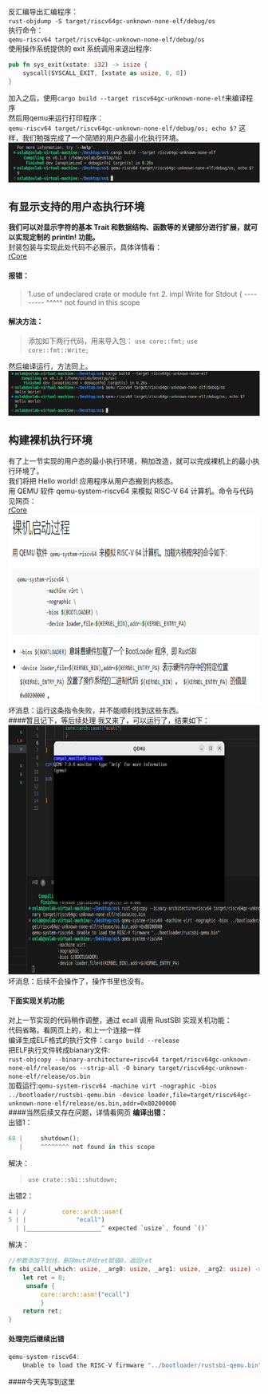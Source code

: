 反汇编导出汇编程序：<br/>
`rust-objdump -S target/riscv64gc-unknown-none-elf/debug/os`<br/>
执行命令：<br/>
`qemu-riscv64 target/riscv64gc-unknown-none-elf/debug/os`<br/>
使用操作系统提供的 exit 系统调用来退出程序:<br>
```rust
pub fn sys_exit(xstate: i32) -> isize {
    syscall(SYSCALL_EXIT, [xstate as usize, 0, 0])
}
```
加入之后，使用`cargo build --target riscv64gc-unknown-none-elf`来编译程序<br>
然后用qemu来运行打印程序：<br>
`qemu-riscv64 target/riscv64gc-unknown-none-elf/debug/os; echo $?`
这样，我们勉强完成了一个简陋的用户态最小化执行环境。<br>
<img height="80" width="600" src="./assets/No1.png">
## 有显示支持的用户态执行环境
**我们可以对显示字符的基本 Trait 和数据结构、函数等的关键部分进行扩展，就可以实现定制的 println! 功能。**<br>
封装包装与实现此处代码不必展示，具体详情看：<br>
<a href="http://learningos.cn/rCore-Tutorial-Guide-2023A/chapter1/3mini-rt-usrland.html">rCore <br></a>

#### 报错：
> 1.use of undeclared crate or module `fmt`
> 2. impl Write for Stdout {
    --------- ^^^^^ not found in this scope
#### 解决方法：
> 添加如下两行代码，用来导入包：
> `use core::fmt;`
> `use core::fmt::Write;`

然后编译运行，方法同上。
<img height="90" width="600" src="./assets/No2.png">
## 构建裸机执行环境
有了上一节实现的用户态的最小执行环境，稍加改造，就可以完成裸机上的最小执行环境了。<br>
我们将把 Hello world! 应用程序从用户态搬到内核态。<br>
用 QEMU 软件 qemu-system-riscv64 来模拟 RISC-V 64 计算机。命令与代码见网页：<br>
<a href="http://learningos.cn/rCore-Tutorial-Guide-2023A/chapter1/4mini-rt-baremetal.html">rCore <br></a>
<img height="380" width="600" src="./assets/No3.png">
坏消息：运行这条指令失败，并不能顺利找到这些东西。<br>
####暂且记下，等后续处理
我又来了，可以运行了，结果如下：<br>
<img height="500" width="650" src="./assets/No4.png">
坏消息：后续不会操作了，操作书里也没有。<br>
#### 下面实现关机功能
对上一节实现的代码稍作调整，通过 ecall 调用 RustSBI 实现关机功能：<br>
代码省略，看网页上的，和上一个连接一样<br>
编译生成ELF格式的执行文件：`cargo build --release`<br>
把ELF执行文件转成bianary文件:<br>
`rust-objcopy --binary-architecture=riscv64 target/riscv64gc-unknown-none-elf/release/os --strip-all -O binary target/riscv64gc-unknown-none-elf/release/os.bin`<br>
加载运行:`qemu-system-riscv64 -machine virt -nographic -bios ../bootloader/rustsbi-qemu.bin -device loader,file=target/riscv64gc-unknown-none-elf/release/os.bin,addr=0x80200000`<br>
####当然后续又存在问题，详情看网页
**编译出错：**<br>
出错1：<br>
```rust
68 |     shutdown();
   |     ^^^^^^^^ not found in this scope
```
解决：<br>
> `use crate::sbi::shutdown;`

出错2：<br>
```rust
4 | /          core::arch::asm!(
5 | |              "ecall")
  | |_____________________^ expected `usize`, found `()`
  ```
解决：<br>
```rust
//参数添加下划线，删除mut并给ret赋值0，返回ret
fn sbi_call(_which: usize, _arg0: usize, _arg1: usize, _arg2: usize) -> usize {
    let ret = 0;
     unsafe {
         core::arch::asm!("ecall")
         }
    return ret;
}
```
#### 处理完后继续出错
```rust
qemu-system-riscv64: 
    Unable to load the RISC-V firmware "../bootloader/rustsbi-qemu.bin"
```
####今天先写到这里